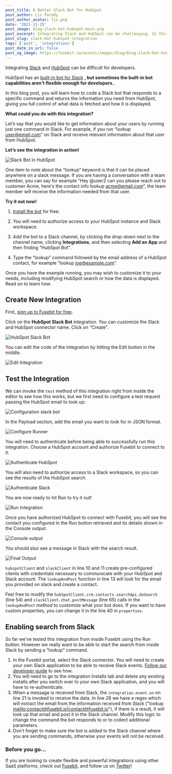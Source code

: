 ```yaml
---
post_title: A Better Slack Bot for HubSpot
post_author: Liz Parody
post_author_avatar: liz.png
date: '2021-11-25'
post_image: blog-slack-bot-hubspot-main.png
post_excerpt: Integrating Slack and HubSpot can be challenging. In this blog post you can learn how to create the exact integration that you want.
post_slug: slack-bot-hubspot-integration
tags: ['post', 'integrations']
post_date_in_url: false
post_og_image: https://fusebit.io/assets/images/blog/blog-slack-bot-hubspot-social.png
---
```


Integrating [Slack](https://slack.com/) and [HubSpot](https://www.hubspot.com/) can be difficult for developers.

HubSpot has an [built-in bot for Slack](https://www.hubspot.com/slack) **, but sometimes the built-in bot capabilities aren't flexible enough for developers.**.

In this blog post, you will learn how to code a Slack bot that responds to a specific command and returns the information you need from HubSpot, giving you full control of what data is fetched and how it is displayed.

**What could you do with this integration?**

Let’s say that you would like to get information about your users by running just one command in Slack. For example, if you run “lookup user@email.com” on Slack and receive relevant information about that user from HubSpot.

**Let’s see the integration in action!**

![Slack Bot in HubSpot](blog-slack-bot-hubspot-output.png 'Slack Bot in HubSpot')

One item to note about the “lookup” keyword is that it can be placed anywhere on a slack message. If you are having a conversation with a team member, you can say for example “Hey @user2 can you please reach out to customer Acme, here's the contact info lookup acme@email.com”, the team member will receive the information needed from that user.

**Try it out now!**

1. <a class="cta_small" href="https://api.us-west-1.on.fusebit.io/v2/account/acc-f64569d3c8c14166/subscription/sub-1431c8fd3dc14cbe/integration/hubspot-slack-bot/api/service/start">Install the bot</a> for free.

2. You will need to authorize access to your HubSpot instance and Slack workspace.
3. Add the bot to a Slack channel, by clicking the drop-down next to the channel name, clicking **Integrations**, and then selecting **Add an App** and then finding “HubSpot Bot”.
4. Type the “lookup” command followed by the email address of a HubSpot contact, for example “lookup joe@example.com”.

Once you have the example running, you may wish to customize it to your needs, including modifying HubSpot search or how the data is displayed. Read on to learn how.

## Create New Integration

First, [sign up to Fusebit for free](https://manage.fusebit.io/?key=e2e-hubspot-slack-bot).

Click on the **HubSpot Slack Bot** integration. You can customize the Slack and HubSpot connector name. Click on “Create”.

![HubSpot Slack Bot](blog-slack-bot-hubspot-create.png 'New Integration Slack - HubSpot')

You can edit the code of the Integration by hitting the Edit button in the middle.

![Edit Integration](blog-slack-bot-hubspot-edit.png 'Edit Integration')

## Test the Integration

We can invoke the `test` method of this integration right from inside the editor to see how this works, but we first need to configure a test request passing the HubSpot email to look up:

![Configuration slack bot](blog-slack-bot-hubspot-config.png 'Configuration slack bot')

In the Payload section, add the email you want to look for in JSON format.

![Configure Runner](blog-slack-bot-hubspot-runner.png 'Configure Runner')

You will need to authenticate before being able to successfully run this integration. Choose a HubSpot account and authorize Fusebit to connect to it.

![Authenticate HubSpot](blog-slack-bot-hubspot-authenticate.png 'Authenticate HubSpot')

You will also need to authorize access to a Slack workspace, so you can see the results of the HubSpot search.

![Authenticate Slack](blog-slack-bot-hubspot-authenticate2.png 'Authenticate Slack')

You are now ready to hit Run to try it out!

![Run Integration](blog-slack-bot-hubspot-run.png 'Run Integration')

Once you have authorized HubSpot to connect with Fusebit, you will see the contact you configured in the Run button retrieved and its details shown in the Console output.

![Console output](blog-slack-bot-hubspot-console.png 'Console output')

You should also see a message in Slack with the search result.

![Final Output](blog-slack-bot-hubspot-final.png 'Final Output')

`hubspotClient` and `slackClient` in line 10 and 11 create pre-configured clients with credentials necessary to communicate with your HubSpot and Slack account. The `lookupAndPost` function in line 13 will look for the email you provided on slack and create a contact.

Feel free to modify the `hubSpotClient.crm.contacts.searchApi.doSearch` (line 54) and `slackClient.chat.postMessage` (line 65) calls in the `lookupAndPost` method to customize what your bot does. If you want to have custom properties, you can change it in the line 40 in `properties`.

## Enabling search from Slack

So far we’ve tested this integration from inside Fusebit using the Run button. However we really want to be able to start the search from inside Slack by sending a “lookup” command.

1. In the Fusebit portal, select the Slack connector. You will need to create your own Slack application to be able to receive Slack events. [Follow our developer guide](https://developer.fusebit.io/docs/slack#receiving-events-from-slack-event-api-support) to see how.
2. You will need to go to the integration Installs tab and delete any existing installs after you switch over to your own Slack application, and you will have to re-authenticate.
3. When a message is received from Slack, the `integration.event.on` on line 21 is invoked to receive the data. In line 28 we have a regex which will extract the email from the information received from Slack ("lookup <mailto:contact@fusebit.io|contact@fusebit.io>"), if there is a result, it will look up that email and post it in the Slack channel. Modify this logic to change the command the bot responds to or to collect additional parameters.
4. Don’t forget to make sure the bot is added to the Slack channel where you are sending commands, otherwise your events will not be received.

### Before you go…

If you are looking to create flexible and powerful integrations using other SaaS platforms, check out [Fusebit](https://fusebit.io/), and follow us on [Twitter](https://twitter.com/fusebitio)!
